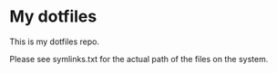 # My dotfiles

This is my dotfiles repo.

Please see symlinks.txt for the actual path of the files on the
system.

